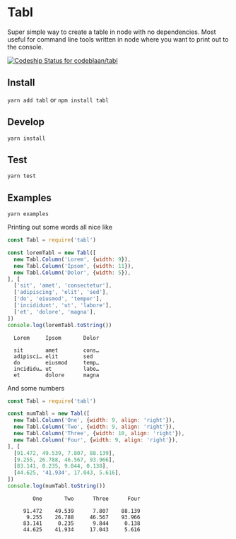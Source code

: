 # Tabl
Super simple way to create a table in node with no dependencies. 
Most useful for command line tools written in node where you
want to print out to the console.

[ ![Codeship Status for codeblaan/tabl](https://app.codeship.com/projects/7efc04d0-2bf3-0136-e263-56d0818919a1/status?branch=master)](https://app.codeship.com/projects/287911)

## Install
`yarn add tabl` or `npm install tabl`

## Develop
`yarn install`

## Test
`yarn test`

## Examples
`yarn examples`


Printing out some words all nice like
```javascript
const Tabl = require('tabl')

const loremTabl = new Tabl([
  new Tabl.Column('Lorem', {width: 9}),
  new Tabl.Column('Ipsom', {width: 11}),
  new Tabl.Column('Dolor', {width: 5}),
], [
  ['sit', 'amet', 'consectetur'],
  ['adipiscing', 'elit', 'sed'],
  ['do', 'eiusmod', 'tempor'],
  ['incididunt', 'ut', 'labore'],
  ['et', 'dolore', 'magna'],
])
console.log(loremTabl.toString())
```

```
  Lorem     Ipsom       Dolor

  sit       amet        cons…
  adipisci… elit        sed
  do        eiusmod     temp…
  incididu… ut          labo…
  et        dolore      magna
```

And some numbers
```javascript
const Tabl = require('tabl')

const numTabl = new Tabl([
  new Tabl.Column('One', {width: 9, align: 'right'}),
  new Tabl.Column('Two', {width: 9, align: 'right'}),
  new Tabl.Column('Three', {width: 10, align: 'right'}),
  new Tabl.Column('Four', {width: 9, align: 'right'}),
], [
  [91.472, 49.539, 7.807, 88.139],
  [9.255, 26.788, 46.567, 93.966],
  [83.141, 0.235, 9.844, 0.138],
  [44.625, '41.934', 17.043, 5.616],
])
console.log(numTabl.toString())
```

```
        One       Two      Three      Four

     91.472    49.539      7.807    88.139
      9.255    26.788     46.567    93.966
     83.141     0.235      9.844     0.138
     44.625    41.934     17.043     5.616
```
